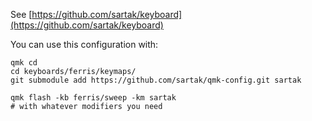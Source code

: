 See [https://github.com/sartak/keyboard](https://github.com/sartak/keyboard)

You can use this configuration with:

```
qmk cd
cd keyboards/ferris/keymaps/
git submodule add https://github.com/sartak/qmk-config.git sartak

qmk flash -kb ferris/sweep -km sartak
# with whatever modifiers you need
```
